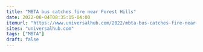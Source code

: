 ```yaml
---
title: "MBTA bus catches fire near Forest Hills"
date: 2022-08-04T08:35:15-04:00
itemurl: "https://www.universalhub.com/2022/mbta-bus-catches-fire-near-forest-hills"
sites: "universalhub.com"
tags: ["MBTA"]
draft: false
---
```


